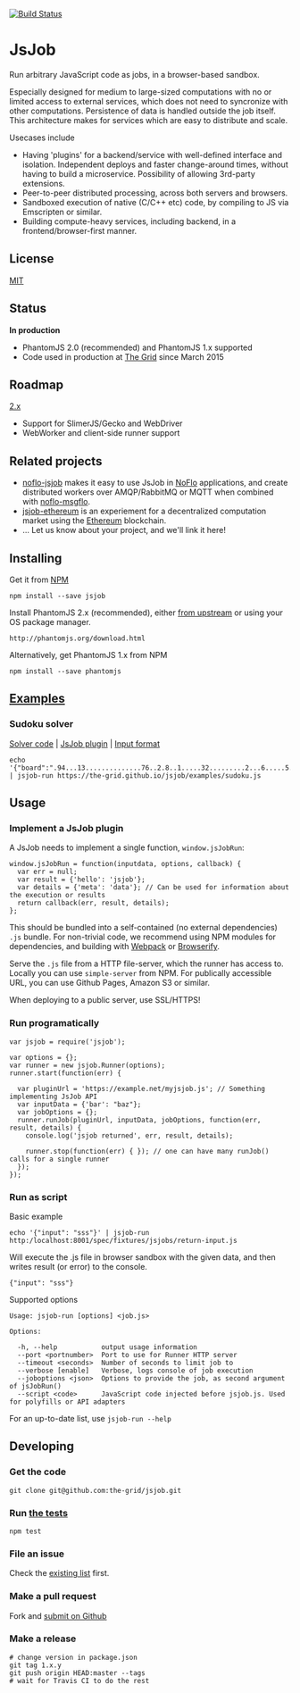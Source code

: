 [![Build Status](https://travis-ci.org/the-grid/jsjob.svg?branch=master)](https://travis-ci.org/the-grid/jsjob)
# JsJob

Run arbitrary JavaScript code as jobs, in a browser-based sandbox.

Especially designed for medium to large-sized computations with no or limited access
to external services, which does not need to syncronize with other computations.
Persistence of data is handled outside the job itself.
This architecture makes for services which are easy to distribute and scale.

Usecases include

* Having 'plugins' for a backend/service with well-defined interface and isolation.
Independent deploys and faster change-around times, without having to build a microservice.
Possibility of allowing 3rd-party extensions.
* Peer-to-peer distributed processing, across both servers and browsers.
* Sandboxed execution of native (C/C++ etc) code, by compiling to JS via Emscripten or similar.
* Building compute-heavy services, including backend, in a frontend/browser-first manner.

## License
[MIT](./LICENSE.md)

## Status
**In production**

* PhantomJS 2.0 (recommended) and PhantomJS 1.x supported
* Code used in production at [The Grid](http://thegrid.io) since March 2015

## Roadmap

[2.x](https://github.com/the-grid/jsjob/milestones/2.x)

* Support for SlimerJS/Gecko and WebDriver
* WebWorker and client-side runner support

## Related projects

* [noflo-jsjob](https://github.com/noflo/noflo-jsjob) makes it easy to use JsJob in [NoFlo](http://noflojs.org/) applications,
and create distributed workers over AMQP/RabbitMQ or MQTT when combined with [noflo-msgflo](http://github.com/noflo/noflo-runtime-msgflo).
* [jsjob-ethereum](https://github.com/the-grid/jsjob-ethereum) is an experiement for a decentralized
computation market using the [Ethereum](https://www.ethereum.org/) blockchain.
* ... Let us know about your project, and we'll link it here!

## Installing

Get it from [NPM](https://www.npmjs.com/package/jsjob)

    npm install --save jsjob

Install PhantomJS 2.x (recommended),
either [from upstream](http://phantomjs.org/download.html) or using your OS package manager.

    http://phantomjs.org/download.html

Alternatively, get PhantomJS 1.x from NPM

    npm install --save phantomjs

## [Examples](./examples)

### Sudoku solver

[Solver code](./examples/sudoku.coffee) |
[JsJob plugin](./examples/sudoku.js) |
[Input format](http://www2.warwick.ac.uk/fac/sci/moac/people/students/peter_cock/python/sudoku/)

    echo '{"board":".94...13..............76..2.8..1.....32.........2...6.....5.4.......8..7..63.4..8"}' | jsjob-run https://the-grid.github.io/jsjob/examples/sudoku.js

## Usage

### Implement a JsJob plugin

A JsJob needs to implement a single function, `window.jsJobRun`:

    window.jsJobRun = function(inputdata, options, callback) {
      var err = null;
      var result = {'hello': 'jsjob'};
      var details = {'meta': 'data'}; // Can be used for information about the execution or results
      return callback(err, result, details);
    };

This should be bundled into a self-contained (no external dependencies) `.js` bundle.
For non-trivial code, we recommend using NPM modules for dependencies, and building with
[Webpack](https://webpack.github.io/) or [Browserify](http://browserify.org/).

Serve the `.js` file from a HTTP file-server, which the runner has access to.
Locally you can use `simple-server` from NPM.
For publically accessible URL, you can use Github Pages, Amazon S3 or similar.

When deploying to a public server, use SSL/HTTPS!

### Run programatically

    var jsjob = require('jsjob');

    var options = {};
    var runner = new jsjob.Runner(options);
    runner.start(function(err) {

      var pluginUrl = 'https://example.net/myjsjob.js'; // Something implementing JsJob API
      var inputData = {'bar': "baz"};
      var jobOptions = {};
      runner.runJob(pluginUrl, inputData, jobOptions, function(err, result, details) {
        console.log('jsjob returned', err, result, details);

        runner.stop(function(err) { }); // one can have many runJob() calls for a single runner
      });
    });

### Run as script

Basic example

    echo '{"input": "sss"}' | jsjob-run http:/localhost:8001/spec/fixtures/jsjobs/return-input.js

Will execute the .js file in browser sandbox with the given data,
and then writes result (or error) to the console.

    {"input": "sss"}

Supported options

    Usage: jsjob-run [options] <job.js>

    Options:

      -h, --help           output usage information
      --port <portnumber>  Port to use for Runner HTTP server
      --timeout <seconds>  Number of seconds to limit job to
      --verbose [enable]   Verbose, logs console of job execution
      --joboptions <json>  Options to provide the job, as second argument of jsJobRun()
      --script <code>      JavaScript code injected before jsjob.js. Used for polyfills or API adapters

For an up-to-date list, use `jsjob-run --help`


## Developing

### Get the code

    git clone git@github.com:the-grid/jsjob.git

### Run [the tests](./spec)

    npm test

### File an issue

Check the [existing list](https://github.com/the-grid/jsjob/issues) first.

### Make a pull request

Fork and [submit on Github](https://github.com/the-grid/jsjob/pulls)

### Make a release

    # change version in package.json
    git tag 1.x.y
    git push origin HEAD:master --tags
    # wait for Travis CI to do the rest
